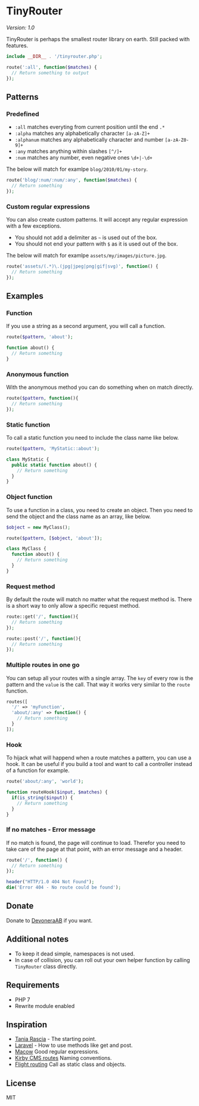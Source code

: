 # TinyRouter

*Version: 1.0*

TinyRouter is perhaps the smallest router library on earth. Still packed with features.

```php
include __DIR__ . '/tinyrouter.php';

route(':all', function($matches) {
  // Return something to output
});
```

## Patterns

### Predefined

- `:all` matches everyting from current position until the end `.*`
- `:alpha` matches any alphabetically character `[a-zA-Z]+`
- `:alphanum` matches any alphabetically character and number `[a-zA-Z0-9]+`
- `:any` matches anything within slashes `[^/]+`
- `:num` matches any number, even negative ones `\d+|-\d+`

The below will match for examlpe `blog/2010/01/my-story`.

```php
route('blog/:num/:num/:any', function($matches) {
  // Return something
});
```

### Custom regular expressions

You can also create custom patterns. It will accept any regular expression with a few exceptions.

- You should not add a delimiter as `~` is used out of the box.
- You should not end your pattern with `$` as it is used out of the box.

The below will match for examlpe `assets/my/images/picture.jpg`.

```php
route('assets/(.*)\.(jpg|jpeg|png|gif|svg)', function() {
  // Return something
});
```

## Examples

### Function

If you use a string as a second argument, you will call a function.

```php
route($pattern, 'about');

function about() {
  // Return something
}
```

### Anonymous function

With the anonymous method you can do something when on match directly.

```php
route($pattern, function(){
  // Return something
});
```

### Static function

To call a static function you need to include the class name like below.

```php
route($pattern, 'MyStatic::about');

class MyStatic {
  public static function about() {
    // Return something
  }
}
```

### Object function

To use a function in a class, you need to create an object. Then you need to send the object and the class name as an array, like below.

```php
$object = new MyClass();

route($pattern, [$object, 'about']);

class MyClass {
  function about() {
    // Return something
  }
}
```

### Request method

By default the route will match no matter what the request method is. There is a short way to only allow a specific request method.

```php
route::get('/', function(){
  // Return something
});

route::post('/', function(){
  // Return something
});
```

### Multiple routes in one go

You can setup all your routes with a single array. The `key` of every row is the pattern and the `value` is the call. That way it works very similar to the `route` function.

```php
routes([
  '/' => 'myFunction',
  'about/:any' => function() {
    // Return something
  }
]);
```

### Hook

To hijack what will happend when a route matches a pattern, you can use a hook. It can be useful if you build a tool and want to call a controller instead of a function for example.

```php
route('about/:any', 'world');

function routeHook($input, $matches) {
  if(is_string($input)) {
    // Return something
  }
}
```

### If no matches - Error message

If no match is found, the page will continue to load. Therefor you need to take care of the page at that point, with an error message and a header.

```php
route('/', function() {
  // Return something
});

header("HTTP/1.0 404 Not Found");
die('Error 404 - No route could be found');
```

## Donate

Donate to [DevoneraAB](https://www.paypal.me/DevoneraAB) if you want.

## Additional notes

- To keep it dead simple, namespaces is not used.
- In case of collision, you can roll out your own helper function by calling `TinyRouter` class directly.

## Requirements

- PHP 7
- Rewrite module enabled

## Inspiration

- [Tania Rascia](https://www.taniarascia.com/the-simplest-php-router/) - The starting point.
- [Laravel](https://laravel.com/docs/5.7/routing) - How to use methods like get and post.
- [Macow](https://github.com/noahbuscher/macaw/blob/master/Macaw.php) Good regular expressions.
- [Kirby CMS routes](https://getkirby.com/docs/developer-guide/advanced/routing) Naming conventions.
- [Flight routing](http://flightphp.com/learn/) Call as static class and objects.

## License

MIT